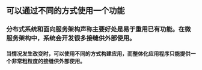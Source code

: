 ## 可以通过不同的方式使用一个功能
### 分布式系统和面向服务架构声称主要好处是易于重用已有功能。在微服务架构中，系统会开发很多接缝供外部使用。
#### 当情况发生改变时，可以使用不同的方式构建应用，而整体化应用程序只能提供一个非常粗粒度的接缝供外部使用。

